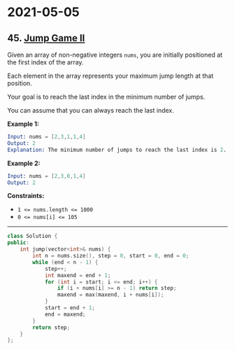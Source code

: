 # 2021-05-05

## 45. [Jump Game II](https://leetcode.com/problems/jump-game-ii/)

Given an array of non-negative integers `nums`, you are initially positioned at the first index of the array.

Each element in the array represents your maximum jump length at that position.

Your goal is to reach the last index in the minimum number of jumps.

You can assume that you can always reach the last index.

**Example 1:**

```s
Input: nums = [2,3,1,1,4]
Output: 2
Explanation: The minimum number of jumps to reach the last index is 2. Jump 1 step from index 0 to 1, then 3 steps to the last index.
```

**Example 2:**

```s
Input: nums = [2,3,0,1,4]
Output: 2
```

**Constraints:**

- `1 <= nums.length <= 1000`
- `0 <= nums[i] <= 105`

---

```c++
class Solution {
public:
    int jump(vector<int>& nums) {
        int n = nums.size(), step = 0, start = 0, end = 0;
        while (end < n - 1) {
            step++;
            int maxend = end + 1;
            for (int i = start; i <= end; i++) {
                if (i + nums[i] >= n - 1) return step;
                maxend = max(maxend, i + nums[i]);
            }
            start = end + 1;
            end = maxend;
        }
        return step;
    }
};
```
